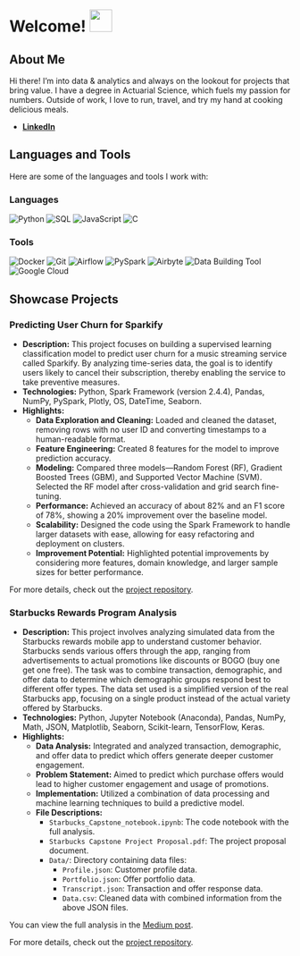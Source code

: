 # Welcome! <img src="https://media.giphy.com/media/hvRJCLFzcasrR4ia7z/giphy.gif" width="40px">

## About Me

Hi there! I’m into data & analytics and always on the lookout for projects that bring value. I have a degree in Actuarial Science, which fuels my passion for numbers. Outside of work, I love to run, travel, and try my hand at cooking delicious meals.

-  [**LinkedIn**](https://www.linkedin.com/in/patricio-villanueva/)

## Languages and Tools

Here are some of the languages and tools I work with:

### Languages
![Python](https://img.shields.io/badge/Python-3776AB?style=for-the-badge&logo=python&logoColor=white)
![SQL](https://img.shields.io/badge/SQL-4479A1?style=for-the-badge&logo=sql&logoColor=white)
![JavaScript](https://img.shields.io/badge/JavaScript-F7DF1E?style=for-the-badge&logo=javascript&logoColor=black)
![C](https://img.shields.io/badge/C-A8B9CC?style=for-the-badge&logo=c&logoColor=white)

### Tools

![Docker](https://img.shields.io/badge/Docker-2496ED?style=for-the-badge&logo=docker&logoColor=white)
![Git](https://img.shields.io/badge/Git-F05032?style=for-the-badge&logo=git&logoColor=white)
![Airflow](https://img.shields.io/badge/Apache%20Airflow-017CEE?style=for-the-badge&logo=apache-airflow&logoColor=white)
![PySpark](https://img.shields.io/badge/Apache%20Spark-E25A1C?style=for-the-badge&logo=apache-spark&logoColor=white)
![Airbyte](https://img.shields.io/badge/Airbyte-3723BC?style=for-the-badge&logo=airbyte&logoColor=white)
![Data Building Tool](https://img.shields.io/badge/DBT-FF694B?style=for-the-badge&logo=dbt&logoColor=white)
![Google Cloud](https://img.shields.io/badge/Google%20Cloud-4285F4?style=for-the-badge&logo=google-cloud&logoColor=white)


## Showcase Projects

### Predicting User Churn for Sparkify

- **Description:** This project focuses on building a supervised learning classification model to predict user churn for a music streaming service called Sparkify. By analyzing time-series data, the goal is to identify users likely to cancel their subscription, thereby enabling the service to take preventive measures.
- **Technologies:** Python, Spark Framework (version 2.4.4), Pandas, NumPy, PySpark, Plotly, OS, DateTime, Seaborn.
- **Highlights:** 
  - **Data Exploration and Cleaning:** Loaded and cleaned the dataset, removing rows with no user ID and converting timestamps to a human-readable format.
  - **Feature Engineering:** Created 8 features for the model to improve prediction accuracy.
  - **Modeling:** Compared three models—Random Forest (RF), Gradient Boosted Trees (GBM), and Supported Vector Machine (SVM). Selected the RF model after cross-validation and grid search fine-tuning.
  - **Performance:** Achieved an accuracy of about 82% and an F1 score of 78%, showing a 20% improvement over the baseline model.
  - **Scalability:** Designed the code using the Spark Framework to handle larger datasets with ease, allowing for easy refactoring and deployment on clusters.
  - **Improvement Potential:** Highlighted potential improvements by considering more features, domain knowledge, and larger sample sizes for better performance.

For more details, check out the [project repository](https://github.com/pato0301/sparkify_capstone_udacity).

### Starbucks Rewards Program Analysis

- **Description:** This project involves analyzing simulated data from the Starbucks rewards mobile app to understand customer behavior. Starbucks sends various offers through the app, ranging from advertisements to actual promotions like discounts or BOGO (buy one get one free). The task was to combine transaction, demographic, and offer data to determine which demographic groups respond best to different offer types. The data set used is a simplified version of the real Starbucks app, focusing on a single product instead of the actual variety offered by Starbucks.
- **Technologies:** Python, Jupyter Notebook (Anaconda), Pandas, NumPy, Math, JSON, Matplotlib, Seaborn, Scikit-learn, TensorFlow, Keras.
- **Highlights:**
  - **Data Analysis:** Integrated and analyzed transaction, demographic, and offer data to predict which offers generate deeper customer engagement.
  - **Problem Statement:** Aimed to predict which purchase offers would lead to higher customer engagement and usage of promotions.
  - **Implementation:** Utilized a combination of data processing and machine learning techniques to build a predictive model.
  - **File Descriptions:**
    - `Starbucks_Capstone_notebook.ipynb`: The code notebook with the full analysis.
    - `Starbucks Capstone Project Proposal.pdf`: The project proposal document.
    - `Data/`: Directory containing data files:
      - `Profile.json`: Customer profile data.
      - `Portfolio.json`: Offer portfolio data.
      - `Transcript.json`: Transaction and offer response data.
      - `Data.csv`: Cleaned data with combined information from the above JSON files.

You can view the full analysis in the [Medium post](#).

For more details, check out the [project repository](#).

<!-- ### Project 3 Name

- **Description:** A brief description of what the project does.
- **Technologies:** List of technologies used.
- **Highlights:** Key features or highlights of the project. -->